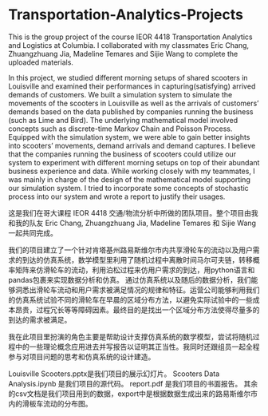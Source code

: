 # Transportation-Analytics-Projects

This is the group project of the course IEOR 4418 Transportation Analytics and Logistics at Columbia. I collaborated with my 
classmates Eric Chang, Zhuangzhuang Jia, Madeline Temares and Sijie Wang to complete the uploaded materials.

In this project, we studied different morning setups of shared scooters in Louisville and examined their performances in capturing(satisfying) arrived demands of customers. We built a simulation system to simulate the movements of the scooters in Louisville as well as the arrivals of customers’ demands based on the data published by companies running the business (such as Lime and Bird). The underlying mathematical model involved concepts such as discrete-time Markov Chain and Poisson Process. Equipped with the simulation system, we were able to gain better insights into scooters’ movements, demand arrivals and demand captures. I believe that the companies running the business of scooters could utilize our system to experiment with different morning setups on top of their abundant business experience and data. While working closely with my teammates, I was mainly in charge of the design of the mathematical model supporting our simulation system. I tried to incorporate some concepts of stochastic process into our system and wrote a report to justify their usages. 

这是我们在哥大课程 IEOR 4418 交通/物流分析中所做的团队项目。整个项目由我和我的队友 Eric Chang, Zhuangzhuang Jia, Madeline Temares 和 Sijie Wang 一起共同完成。

我们的项目建立了一个针对肯塔基州路易斯维尔市内共享滑轮车的流动以及用户需求的到达的仿真系统，数学模型里利用了随机过程中离散时间马尔可夫链，转移概率矩阵来仿滑轮车的流动，利用泊松过程来仿用户需求的到达，用python语言和pandas包裹来实现数据分析和仿真。 通过仿真系统以及随后的数据分析，我们能够洞悉出滑轮车流动和用户需求被满足情况的规律和特征。运营公司能够利用我们的仿真系统试验不同的滑轮车在早晨的区域分布方法，以避免实际试验中的一些成本昂贵，过程冗长等等障碍因素。最终目的是找出一个区域分布方法使得尽量多的到达的需求被满足。

我在此项目里扮演的角色主要是帮助设计支撑仿真系统的数学模型，尝试将随机过程中的一些理论概念应用进去并写报告以证明其正当性。我同时还跟组员一起全程参与对项目问题的思考和仿真系统的设计建造。

Louisville Scooters.pptx是我们项目的展示幻灯片。
Scooters Data Analysis.ipynb 是我们项目的源代码。
report.pdf 是我们项目的书面报告。
其余的csv文档是我们项目用到的数据，export中是根据数据生成出来的路易斯维尔市内的滑板车流动的分布图。


